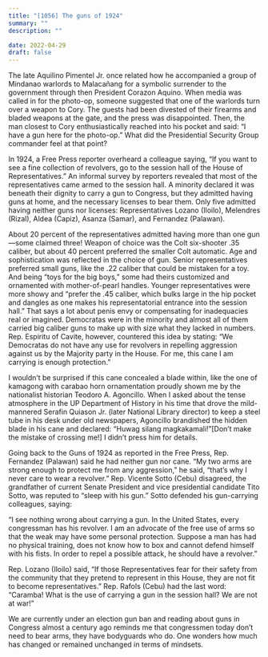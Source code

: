 ```yaml
---
title: "[1056] The guns of 1924"
summary: ""
description: ""

date: 2022-04-29
draft: false
---
```


The late Aquilino Pimentel Jr. once related how he accompanied a group of Mindanao warlords to Malacañang for a symbolic surrender to the government through then President Corazon Aquino. When media was called in for the photo-op, someone suggested that one of the warlords turn over a weapon to Cory. The guests had been divested of their firearms and bladed weapons at the gate, and the press was disappointed. Then, the man closest to Cory enthusiastically reached into his pocket and said: “I have a gun here for the photo-op.” What did the Presidential Security Group commander feel at that point?

In 1924, a Free Press reporter overheard a colleague saying, “If you want to see a fine collection of revolvers, go to the session hall of the House of Representatives.” An informal survey by reporters revealed that most of the representatives came armed to the session hall. A minority declared it was beneath their dignity to carry a gun to Congress, but they admitted having guns at home, and the necessary licenses to bear them. Only five admitted having neither guns nor licenses: Representatives Lozano (Iloilo), Melendres (Rizal), Aldea (Capiz), Asanza (Samar), and Fernandez (Palawan).

About 20 percent of the representatives admitted having more than one gun—some claimed three! Weapon of choice was the Colt six-shooter .35 caliber, but about 40 percent preferred the smaller Colt automatic. Age and sophistication was reflected in the choice of gun. Senior representatives preferred small guns, like the .22 caliber that could be mistaken for a toy. And being “toys for the big boys,” some had theirs customized and ornamented with mother-of-pearl handles. Younger representatives were more showy and “prefer the .45 caliber, which bulks large in the hip pocket and dangles as one makes his representatorial entrance into the session hall.” That says a lot about penis envy or compensating for inadequacies real or imagined. Democratas were in the minority and almost all of them carried big caliber guns to make up with size what they lacked in numbers. Rep. Espiritu of Cavite, however, countered this idea by stating: “We Democratas do not have any use for revolvers in repelling aggression against us by the Majority party in the House. For me, this cane I am carrying is enough protection.”

I wouldn’t be surprised if this cane concealed a blade within, like the one of kamagong with carabao horn ornamentation proudly shown me by the nationalist historian Teodoro A. Agoncillo. When I asked about the tense atmosphere in the UP Department of History in his time that drove the mild-mannered Serafin Quiason Jr. (later National Library director) to keep a steel tube in his desk under old newspapers, Agoncillo brandished the hidden blade in his cane and declared: “Huwag silang magkakamali!”[Don’t make the mistake of crossing me!] I didn’t press him for details.

Going back to the Guns of 1924 as reported in the Free Press, Rep. Fernandez (Palawan) said he had neither gun nor cane. “My two arms are strong enough to protect me from any aggression,” he said, “that’s why I never care to wear a revolver.” Rep. Vicente Sotto (Cebu) disagreed, the grandfather of current Senate President and vice presidential candidate Tito Sotto, was reputed to “sleep with his gun.” Sotto defended his gun-carrying colleagues, saying:

“I see nothing wrong about carrying a gun. In the United States, every congressman has his revolver. I am an advocate of the free use of arms so that the weak may have some personal protection. Suppose a man has had no physical training, does not know how to box and cannot defend himself with his fists. In order to repel a possible attack, he should have a revolver.”

Rep. Lozano (Iloilo) said, “If those Representatives fear for their safety from the community that they pretend to represent in this House, they are not fit to become representatives.” Rep. Rafols (Cebu) had the last word: “Caramba! What is the use of carrying a gun in the session hall? We are not at war!”

We are currently under an election gun ban and reading about guns in Congress almost a century ago reminds me that congressmen today don’t need to bear arms, they have bodyguards who do. One wonders how much has changed or remained unchanged in terms of mindsets.

